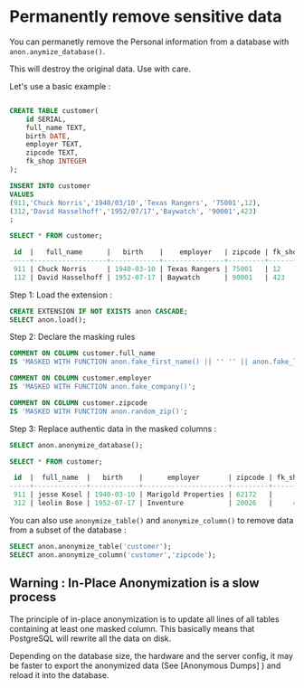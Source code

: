 Permanently remove sensitive data
===============================================================================

You can permanetly remove the Personal information from a database 
with `anon.anymize_database()`.

This will destroy the original data. Use with care.


Let's use a basic example :

```sql

CREATE TABLE customer(
	id SERIAL,
	full_name TEXT,
	birth DATE,
	employer TEXT,
	zipcode TEXT,
	fk_shop INTEGER
);

INSERT INTO customer
VALUES 
(911,'Chuck Norris','1940/03/10','Texas Rangers', '75001',12),
(312,'David Hasselhoff','1952/07/17','Baywatch', '90001',423)
;

SELECT * FROM customer;

 id  |   full_name      |   birth    |    employer   | zipcode | fk_shop
-----+------------------+------------+---------------+---------+---------
 911 | Chuck Norris     | 1940-03-10 | Texas Rangers | 75001   | 12
 112 | David Hasselhoff | 1952-07-17 | Baywatch      | 90001   | 423

```

Step 1: Load the extension :

```sql
CREATE EXTENSION IF NOT EXISTS anon CASCADE;
SELECT anon.load();
``` 

Step 2: Declare the masking rules 

```sql
COMMENT ON COLUMN customer.full_name 
IS 'MASKED WITH FUNCTION anon.fake_first_name() || '' '' || anon.fake_last_name()';

COMMENT ON COLUMN customer.employer
IS 'MASKED WITH FUNCTION anon.fake_company()';

COMMENT ON COLUMN customer.zipcode
IS 'MASKED WITH FUNCTION anon.random_zip()';
```


Step 3: Replace authentic data in the masked columns :

```sql
SELECT anon.anonymize_database();

SELECT * FROM customer;

 id  |  full_name  |   birth    |      employer       | zipcode | fk_shop 
-----+-------------+------------+---------------------+---------+---------
 911 | jesse Kosel | 1940-03-10 | Marigold Properties | 62172   |      12
 312 | leolin Bose | 1952-07-17 | Inventure           | 20026   |     423

```



You can also use `anonymize_table()` and `anonymize_column()` to remove data from
a subset of the database :

```sql
SELECT anon.anonymize_table('customer');
SELECT anon.anonymize_column('customer','zipcode');
```

## Warning : In-Place Anonymization is a slow process

The principle of in-place anonymization is to update all lines of all tables 
containing at least one masked column. This basically means that PostgreSQL 
will rewrite all the data on disk. 

Depending on the database size, the hardware and the server config, it may 
be faster to export the anonymized data (See [Anonymous Dumps] ) and reload
it into the database.


